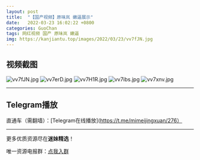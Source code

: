```yaml
---
layout: post
title:  "【国产视频】原味岚 嫩逼展示"
date:   2022-03-23 16:02:22 +0800
categories: GuoChan
tags: 网红视频 国产 原味岚 嫩逼
img: https://kanjiantu.top/images/2022/03/23/vv7fJN.jpg
---
```



## 视频截图

![vv7fJN.jpg](https://kanjiantu.top/images/2022/03/23/vv7fJN.jpg)
![vv7erD.jpg](https://kanjiantu.top/images/2022/03/23/vv7erD.jpg)
![vv7H1R.jpg](https://kanjiantu.top/images/2022/03/23/vv7H1R.jpg)
![vv7ibs.jpg](https://kanjiantu.top/images/2022/03/23/vv7ibs.jpg)
![vv7xnv.jpg](https://kanjiantu.top/images/2022/03/23/vv7xnv.jpg)

* * *
## Telegram播放

直通车（需翻墙）：[Telegram在线播放](https://t.me/mimeijingxuan/276）

* * *
更多优质资源尽在**迷妹精选**！

唯一资源电报群：[点我入群](https://t.me/mimeijingxuan)


